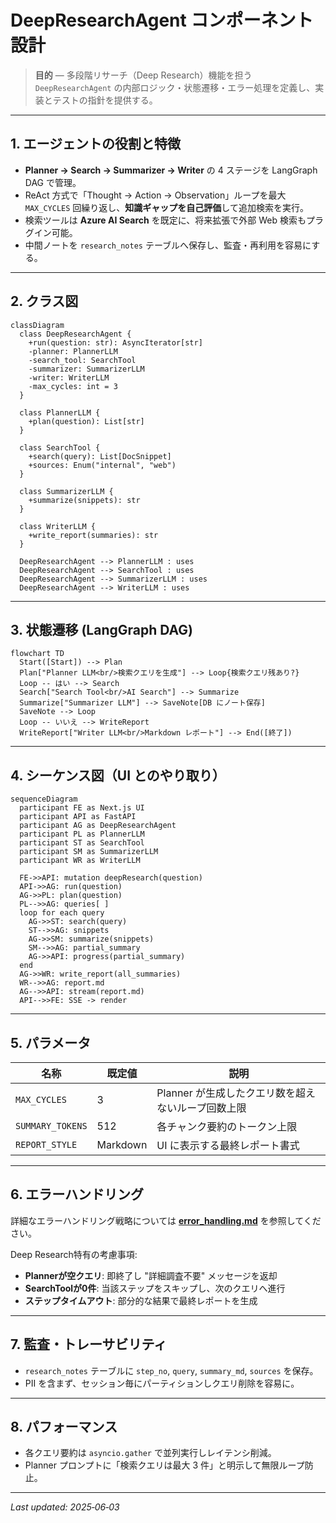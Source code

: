 # DeepResearchAgent コンポーネント設計

> **目的** — 多段階リサーチ（Deep Research）機能を担う `DeepResearchAgent` の内部ロジック・状態遷移・エラー処理を定義し、実装とテストの指針を提供する。

---

## 1. エージェントの役割と特徴

* **Planner → Search → Summarizer → Writer** の 4 ステージを LangGraph DAG で管理。
* ReAct 方式で「Thought → Action → Observation」ループを最大 `MAX_CYCLES` 回繰り返し、**知識ギャップを自己評価**して追加検索を実行。
* 検索ツールは **Azure AI Search** を既定に、将来拡張で外部 Web 検索もプラグイン可能。
* 中間ノートを `research_notes` テーブルへ保存し、監査・再利用を容易にする。

---

## 2. クラス図

```mermaid
classDiagram
  class DeepResearchAgent {
    +run(question: str): AsyncIterator[str]
    -planner: PlannerLLM
    -search_tool: SearchTool
    -summarizer: SummarizerLLM
    -writer: WriterLLM
    -max_cycles: int = 3
  }

  class PlannerLLM {
    +plan(question): List[str]
  }

  class SearchTool {
    +search(query): List[DocSnippet]
    +sources: Enum("internal", "web")
  }

  class SummarizerLLM {
    +summarize(snippets): str
  }

  class WriterLLM {
    +write_report(summaries): str
  }

  DeepResearchAgent --> PlannerLLM : uses
  DeepResearchAgent --> SearchTool : uses
  DeepResearchAgent --> SummarizerLLM : uses
  DeepResearchAgent --> WriterLLM : uses
```

---

## 3. 状態遷移 (LangGraph DAG)

```mermaid
flowchart TD
  Start([Start]) --> Plan
  Plan["Planner LLM<br/>検索クエリを生成"] --> Loop{検索クエリ残あり?}
  Loop -- はい --> Search
  Search["Search Tool<br/>AI Search"] --> Summarize
  Summarize["Summarizer LLM"] --> SaveNote[DB にノート保存]
  SaveNote --> Loop
  Loop -- いいえ --> WriteReport
  WriteReport["Writer LLM<br/>Markdown レポート"] --> End([終了])
```

---

## 4. シーケンス図（UI とのやり取り）

```mermaid
sequenceDiagram
  participant FE as Next.js UI
  participant API as FastAPI
  participant AG as DeepResearchAgent
  participant PL as PlannerLLM
  participant ST as SearchTool
  participant SM as SummarizerLLM
  participant WR as WriterLLM

  FE->>API: mutation deepResearch(question)
  API->>AG: run(question)
  AG->>PL: plan(question)
  PL-->>AG: queries[ ]
  loop for each query
    AG->>ST: search(query)
    ST-->>AG: snippets
    AG->>SM: summarize(snippets)
    SM-->>AG: partial_summary
    AG->>API: progress(partial_summary)
  end
  AG->>WR: write_report(all_summaries)
  WR-->>AG: report.md
  AG-->>API: stream(report.md)
  API-->>FE: SSE -> render
```

---

## 5. パラメータ

| 名称               | 既定値      | 説明                            |
| ---------------- | -------- | ----------------------------- |
| `MAX_CYCLES`     | 3        | Planner が生成したクエリ数を超えないループ回数上限 |
| `SUMMARY_TOKENS` | 512      | 各チャンク要約のトークン上限                |
| `REPORT_STYLE`   | Markdown | UI に表示する最終レポート書式              |

---

## 6. エラーハンドリング

詳細なエラーハンドリング戦略については **[error_handling.md](error_handling.md)** を参照してください。

Deep Research特有の考慮事項:
- **Plannerが空クエリ**: 即終了し "詳細調査不要" メッセージを返却
- **SearchToolが0件**: 当該ステップをスキップし、次のクエリへ進行  
- **ステップタイムアウト**: 部分的な結果で最終レポートを生成

---

## 7. 監査・トレーサビリティ

* `research_notes` テーブルに `step_no`, `query`, `summary_md`, `sources` を保存。
* PII を含まず、セッション毎にパーティションしクエリ削除を容易に。

---

## 8. パフォーマンス

* 各クエリ要約は `asyncio.gather` で並列実行しレイテンシ削減。
* Planner プロンプトに「検索クエリは最大 3 件」と明示して無限ループ防止。

---

*Last updated: 2025‑06‑03*
